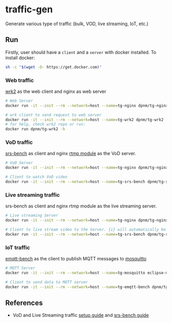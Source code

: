 # traffic-gen
Generate various type of traffic (bulk, VOD, live streaming, IoT, etc.)

## Run
Firstly, user should have a `client` and a `server` with docker installed. To install docker:
```bash
sh -c "$(wget -O- https://get.docker.com)"
```
### Web traffic
[wrk2](https://github.com/giltene/wrk2) as the web client and nginx as web server
```bash
# Web Server
docker run -it --init --rm --network=host --name=tg-nginx dpnm/tg-nginx

# wrk client to send request to web server
docker run -it --init --rm --network=host --name=tg-wrk2 dpnm/tg-wrk2 -c <NUM_CONNECTIONS> -R <REQUEST_PER_SEC> -d <DURATION> http://<SERVER_IP>:8080
# for help, check wrk2 repo or run:
docker run dpnm/tg-wrk2 -h
```

### VoD traffic
[srs-bench](https://github.com/ossrs/srs-bench) as client and nginx [rtmp module](https://github.com/sergey-dryabzhinsky/nginx-rtmp-module) as the VoD server.
```bash
# VoD Server
docker run -it --init --rm --network=host --name=tg-nginx dpnm/tg-nginx

# Client to watch VoD video
docker run -it --init --rm --network=host --name=tg-srs-bench dpnm/tg-srs-bench ./rtmp_play.sh -c <NUM_CONNECTIONS> -r rtmp://<SERVER_IP>/vod/bbb.mp4
```
### Live streaming traffic
srs-bench as client and nginx rtmp module as the live streaming server.
```bash
# Live streaming Server
docker run -it --init --rm --network=host --name=tg-nginx dpnm/tg-nginx

# Client to live stream video to the Server. {i} will automatically be set from 0 to <NUM_CONNECTIONS>
docker run -it --init --rm --network=host --name=tg-srs-bench dpnm/tg-srs-bench ./rtmp_publish.sh -c <NUM_CONNECTIONS> -r rtmp://<SERVER_IP>/live/test_{i}
```
### IoT traffic
[emqtt-bench](https://github.com/emqx/emqtt-bench) as the client to publish MQTT messages to [mosquitto](https://github.com/eclipse/mosquitto)
```bash
# MQTT Server
docker run -it --init --rm --network=host --name=tg-mosquitto eclipse-mosquitto

# Client to send data to MQTT server
docker run -it --init --rm --network=host --name=tg-emqtt-bench dpnm/tg-emqtt-bench pub -I 0.1 -t bench/%c -c <NUM_CONNECTIONS> tcp://<SERVER_IP>:1883
```

## References
- VoD and Live Streaming traffic [setup guide](https://docs.peer5.com/guides/setting-up-hls-live-streaming-server-using-nginx/) and [srs-bench guide](https://hardelm.github.io/2017/07/11/srs-bench%E5%AE%89%E8%A3%85%E4%B8%8E%E4%BD%BF%E7%94%A8)




